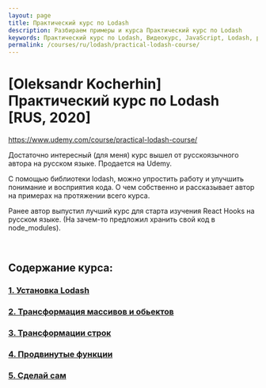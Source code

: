 ```yaml
---
layout: page
title: Практический курс по Lodash
description: Разбираем примеры и курса Практический курс по Lodash
keywords: Практический курс по Lodash, Видеокурс, JavaScript, Lodash, русский язык
permalink: /courses/ru/lodash/practical-lodash-course/
---
```


# [Oleksandr Kocherhin] Практический курс по Lodash [RUS, 2020]

https://www.udemy.com/course/practical-lodash-course/

<!--ENG
https://www.udemy.com/course/lodash-the-complete-guide/
-->

Достаточно интересный (для меня) курс вышел от русскоязычного автора на русском языке. Продается на Udemy.

С помощью библиотеки lodash, можно упростить работу и улучшить понимание и восприятия кода. О чем собственно и рассказывает автор на примерах на протяжении всего курса.

Ранее автор выпустил лучший курс для старта изучения React Hooks на русском языке. (На зачем-то предложил хранить свой код в node_modules).

<br/>

## Содержание курса:

### <a href="/courses/ru/lodash/practical-lodash-course/setup/">1. Установка Lodash</a>

### <a href="/courses/ru/lodash/practical-lodash-course/arrays-and-objects-transformations/">2. Трансформация массивов и обьектов</a>

### <a href="/courses/ru/lodash/practical-lodash-course/string-transformations/">3. Трансформации строк</a>

### <a href="/courses/ru/lodash/practical-lodash-course/advanced-functions/">4. Продвинутые функции</a>

### <a href="/courses/ru/lodash/practical-lodash-course/do-it-yourself/">5. Сделай сам</a>
